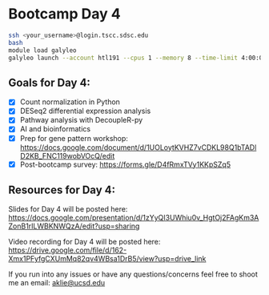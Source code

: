 # Bootcamp Day 4

```bash
ssh <your_username>@login.tscc.sdsc.edu
bash
module load galyleo
galyleo launch --account htl191 --cpus 1 --memory 8 --time-limit 4:00:00 --partition hotel --qos hotel
```

## Goals for Day 4:
- [X] Count normalization in Python
- [X] DESeq2 differential expression analysis
- [X] Pathway analysis with DecoupleR-py
- [X] AI and bioinformatics
- [X] Prep for gene pattern workshop: https://docs.google.com/document/d/1UOLoytKVHZ7vCDKL98Q1bTADlD2KB_FNC119wobVOcQ/edit
- [X] Post-bootcamp survey: https://forms.gle/D4fRmxTVy1KKpSZq5

## Resources for Day 4:

Slides for Day 4 will be posted here: https://docs.google.com/presentation/d/1zYyQI3UWhiu0v_HgtOj2FAgKm3AZonB1rILWBKNWQzA/edit?usp=sharing

Video recording for Day 4 will be posted here: https://drive.google.com/file/d/162-Xmx1PFyfgCXUmMq82qv4WBsa1DrB5/view?usp=drive_link

If you run into any issues or have any questions/concerns feel free to shoot me an email: aklie@ucsd.edu
